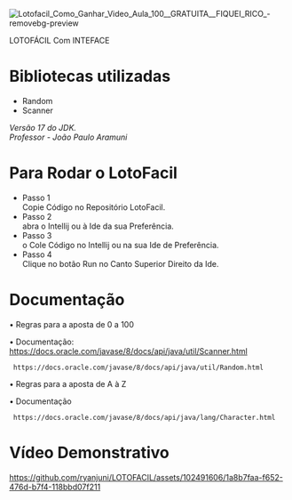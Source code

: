 

![Lotofacil_Como_Ganhar_Video_Aula_100__GRATUITA__FIQUEI_RICO_-removebg-preview](https://github.com/user-attachments/assets/9274f13d-58ec-49b4-87c6-1215aca60156)




 LOTOFÁCIL Com INTEFACE 
 
   
# Bibliotecas utilizadas 
<ul>
    <li>
 Random
 </li>
    <li>
 Scanner
 </li>

</ul>
<i>
Versão 17 do JDK. <br>
 Professor - João Paulo Aramuni </i>

# Para Rodar  o LotoFacil
<div>
 <ul> 
   <li>  
Passo 1 
      <br> 
  Copie Código no Repositório LotoFacil.
   </li>  
<li>  
Passo 2   
  <br> 
  abra  o Intellij ou à Ide da sua Preferência.
</li>
   <li>  
Passo 3
      <br> 
  o Cole Código no Intellij ou na sua Ide de Preferência.
 </li>
  <li>  
 Passo 4
     <br> 
Clique no botão Run no Canto Superior Direito da Ide.
</li>
</ul>
  </div>
  
  # Documentação


• Regras para a aposta de 0 a 100

  • Documentação:
    https://docs.oracle.com/javase/8/docs/api/java/util/Scanner.html

     https://docs.oracle.com/javase/8/docs/api/java/util/Random.html     

 • Regras para a aposta de A à Z  

   • Documentação

     https://docs.oracle.com/javase/8/docs/api/java/lang/Character.html


#  Vídeo Demonstrativo

  https://github.com/ryanjuni/LOTOFACIL/assets/102491606/1a8b7faa-f652-476d-b7f4-118bbd07f211
